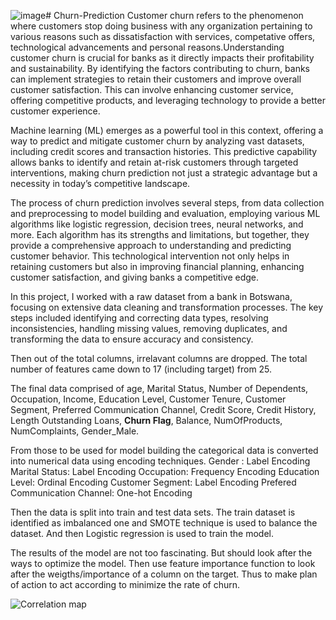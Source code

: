![image](https://github.com/user-attachments/assets/9549ec90-b14a-45de-b47d-b9fae2e56b50)# Churn-Prediction
Customer churn refers to the phenomenon where customers stop doing business with any organization pertaining to various reasons such as dissatisfaction with services, competative offers, technological advancements and personal reasons.Understanding customer churn is crucial for banks as it directly impacts their profitability and sustainability. By identifying the factors contributing to churn, banks can implement strategies to retain their customers and improve overall customer satisfaction. This can involve enhancing customer service, offering competitive products, and leveraging technology to provide a better customer experience.

Machine learning (ML) emerges as a powerful tool in this context, offering a way to predict and mitigate customer churn by analyzing vast datasets, including credit scores and transaction histories. This predictive capability allows banks to identify and retain at-risk customers through targeted interventions, making churn prediction not just a strategic advantage but a necessity in today’s competitive landscape.

The process of churn prediction involves several steps, from data collection and preprocessing to model building and evaluation, employing various ML algorithms like logistic regression, decision trees, neural networks, and more. Each algorithm has its strengths and limitations, but together, they provide a comprehensive approach to understanding and predicting customer behavior. This technological intervention not only helps in retaining customers but also in improving financial planning, enhancing customer satisfaction, and giving banks a competitive edge.

In this project, I worked with a raw dataset from a bank in Botswana, focusing on extensive data cleaning and transformation processes. The key steps included identifying and correcting data types, resolving inconsistencies, handling missing values, removing duplicates, and transforming the data to ensure accuracy and consistency. 

Then out of the total columns, irrelavant columns are dropped. The total number of features came down to 17 (including target) from 25.

The final data comprised of age, Marital Status, Number of Dependents, Occupation, Income, Education Level,	Customer Tenure, Customer Segment, Preferred Communication Channel,	Credit Score,	Credit History, Length	Outstanding Loans, **Churn Flag**, Balance,	NumOfProducts, NumComplaints,	Gender_Male.

From those to be used for model building the categorical data is converted into numerical data using encoding techniques.
Gender : Label Encoding
Marital Status: Label Encoding
Occupation: Frequency Encoding
Education Level: Ordinal Encoding
Customer Segment: Label Encoding
Prefered Communication Channel: One-hot Encoding

Then the data is split into train and test data sets. The train dataset is identified as imbalanced one and SMOTE technique is used to balance the dataset. And then Logistic regression is used to train the model. 

The results of the model are not too fascinating. But should look after the ways to optimize the model. Then use feature importance function to look after the weigths/importance of a column on the target. Thus to make plan of action to act according to minimize the rate of churn.

![Correlation map](https://github.com/user-attachments/assets/0259e5d6-4f29-41f8-885e-805411415281)

